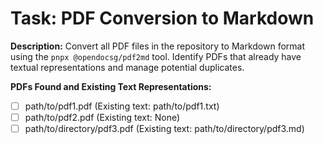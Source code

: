 # Task: PDF Conversion to Markdown

**Description:** Convert all PDF files in the repository to Markdown format using the `pnpx @opendocsg/pdf2md` tool. Identify PDFs that already have textual representations and manage potential duplicates.

**PDFs Found and Existing Text Representations:**

- [ ] path/to/pdf1.pdf (Existing text: path/to/pdf1.txt)
- [ ] path/to/pdf2.pdf (Existing text: None)
- [ ] path/to/directory/pdf3.pdf (Existing text: path/to/directory/pdf3.md)